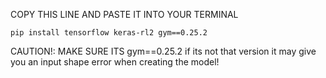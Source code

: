 COPY THIS LINE AND PASTE IT INTO YOUR TERMINAL

`pip install tensorflow keras-rl2 gym==0.25.2`

CAUTION!: MAKE SURE ITS gym==0.25.2 if its not that version it may give you an input shape error when creating the model!
